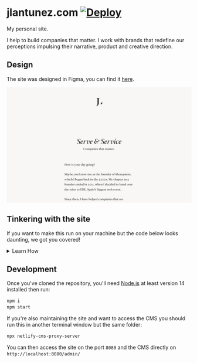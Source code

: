 # jlantunez.com [![Deploy](https://github.com/jlantunez/jlantunez.com/actions/workflows/build.yml/badge.svg)](https://github.com/jlantunez/jlantunez.com/actions/workflows/build.yml)

My personal site.

I help to build companies that matter. I work with brands that redefine our perceptions impulsing their narrative, product and creative direction.

## Design

The site was designed in Figma, you can find it [here](https://www.figma.com/community/file/1033036370132034796).

![Welcome screen](/instructions/welcome.jpeg)

## Tinkering with the site

If you want to make this run on your machine but the code below looks daunting, we got you covered!

<details>
  <summary>Learn How</summary>

### Step 1
You'll need [Node.js](https://nodejs.org/en/). Hop on that website and choose the version that says LTS and install it.

### Step 2
Then you'll need to download the repo:

![downloading the repo](/instructions/instructions-download.gif)

### Step 3
Once you got it downloaded you'll see a ZIP file which you now need to uncompress. This _just works_ on a Mac but you might need something like WinRar on a Windows machine:

![expanding the repo](/instructions/instructions-expand.gif)

### Step 4
Now that's expanded, we need to access it via the command line. Open your terminal and write `cd` and an space and drag the folder directly to it. Then run `npm i`:

![installing the repo](/instructions/instructions-install.gif)

### Step 5
It might take some minutes to get it finished but once it's done, we're fairly close! Just run `npm start` and a browser window will soon open.

![starting the repo](/instructions/instructions-start.gif)

### Voilà!
Great! Now any changes that you make on the files will reflect on the browser automatically.

</details>

## Development

Once you've cloned the repository, you'll need [Node.js](https://nodejs.org/en/) at least version 14 installed then run:

````bash
npm i
npm start
````

If you're also maintaining the site and want to access the CMS you should run this in another terminal window but the same folder:

````bash
npx netlify-cms-proxy-server
````

You can then access the site on the port `8080` and the CMS directly on `http://localhost:8080/admin/`
